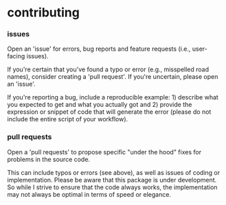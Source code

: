 contributing
================

### issues

Open an 'issue' for errors, bug reports and feature requests (i.e., user-facing issues).

If you're certain that you've found a typo or error (e.g., misspelled road names), consider creating a 'pull request'. If you're uncertain, please open an 'issue'.

If you're reporting a bug, include a reproducible example: 1) describe what you expected to get and what you actually got and 2) provide the expression or snippet of code that will generate the error (please do not include the entire script of your workflow).

### pull requests

Open a 'pull requests' to propose specific "under the hood" fixes for problems in the source code.

This can include typos or errors (see above), as well as issues of coding or implementation. Please be aware that this package is under development. So while I strive to ensure that the code always works, the implementation may not always be optimal in terms of speed or elegance.
